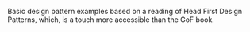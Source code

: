 Basic design pattern examples based on a reading of Head First Design Patterns, which, is a touch more accessible than the GoF book.
